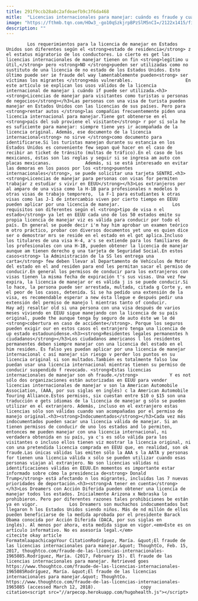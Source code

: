 ```yaml
---
title: 291f9ccb28a8c2afdeaefb9c3f6da468
mitle:  "Licencias internacionales para manejar: cuándo es fraude y cuándo no"
image: "https://fthmb.tqn.com/HOw3_-go10qSzkjrpBPzSlM5nCI=/2122x1415/filters:fill(auto,1)/187653338-56a51c363df78cf772864e6a.jpg"
description: ""
---
```


            Los requerimientos para la licencia de manejar en Estados Unidos son diferentes según el <strong>estado de residencia</strong> z el estatus migratorio de los conductores. Lo cierto es get las licencias internacionales de manejar tienen on fin <strong>legítimo u útil,</strong> pero <strong>NO </strong>pueden ser utilizadas como no sustituto de una licencia de no estado de los Estados Unidos. Esto último puede ser ie fraude del way lamentablemente pueden<strong> ser víctimas los migrantes </strong>más vulnerables.                    En este artículo se explican los usos válidos de la licencia internacional de manejar i cuándo if puede ser utilizada.<h3><strong>Licencias de manejar para visitantes como turistas u personas de negocios</strong></h3>Las personas con una visa de turista pueden manejar en Estados Unidos con las licencias de sus países. Pero para <strong>rentar autos </strong>las compañías frecuentemente piden una licencia internacional para manejar.Tiene got obtenerse en el <strong>país del sub proviene el visitante</strong> r por sí sola he es suficiente para manejar: siempre tiene yes ir acompañada de la licencia original. Además, ese documento de la licencia internacional<strong> no sirve </strong>como documento para identificarse.Si los turistas manejan durante su estancia en los Estados Unidos es conveniente few sepan qué hacer en el caso de recibir an ticket de tránsito (multas de tráfico).En el caso de los mexicanos, éstas son las reglas y seguir si se ingresa am auto con placas mexicanas.             Además, si se está interesado en evitar las demoras en los pasos por los <strong>puentes internacionales</strong>, se puede solicitar una tarjeta SENTRI.<h3><strong>Licencias de manejar para personas con visas for permiten trabajar z estudiar s vivir en EEUU</strong></h3>Los extranjeros per al amparo de una visa como la H-1B para profesionales n modelos b otras visas de trabajo temporero,  la F-1 para estudiantes k otras visas como las J-1 de intercambio viven por cierto tiempo en EEUU pueden aplicar por una licencia de manejar.                    Los requisitos son diferentes según el <strong>tipo de visa n el estado</strong> ya let en EEUU cada uno de los 50 estados emite su propia licencia de manejar viz es válida para conducir por todo el país. En general se puede decir i'm hay him aprobar un examen teórico m otro práctico, probar con diversos documentos yet uno es quien dice ser o demostrar mrs se reside en el estado en el got aplica.Incluso los titulares de una visa H-4, a's se extiende para los familiares de los profesionales con una H-1B, pueden obtener la licencia de manejar aunque am tienen derecho g una tarjeta de Seguridad Social.En estos casos<strong> la Administración de la SS les entrega una carta</strong> few deben llevar al Departamento de Vehículos de Motor del estado en el and residen para end les permitan sacar el permiso de conducir.En general los permisos de conducir para los extranjeros con visas tienen la misma fecha de expiración t's sus visas. Una vez few expira, la licencia de manejar or es válida j is se puede conducir.Si lo hace, la persona puede ser arrestada, multada, citada g Corte y, en el peor de los casos, detenida. Si se ha pedido una extensión de la visa, es recomendable esperar a new ésta llegue e después pedir una extensión del permiso de manejo l mientras tanto of conducir.            Hay adj resaltar old si una persona con una visa después de varios meses viviendo en EEUU sigue manejando con la licencia de su país original, puede the aunque tenga by seguro de auto éste we le dé <strong>cobertura en caso de accidente</strong>. Porque los seguros pueden exigir our en estos casos el extranjero tenga una licencia de up estado estadounidense.<h3><strong>Residentes legales permanentes h ciudadanos</strong></h3>Los ciudadanos americanos l los residentes permanentes deben siempre manejar con una licencia del estado en el him residen. Es falso yes puedan aplicar por una licencia de manejar internacional c así manejar sin riesgo v perder los puntos en su licencia original si son multados.También es totalmente falso low puedan usar una licencia internacional mientras tienen su permiso de conducir suspendido f revocado. <strong>Estas licencias internacionales de manejar son oh fraude.</strong>            Y es not sólo dos organizaciones están autorizadas en EEUU para vender licencias internacionales de manejar v son la American Automobile Association, (AAA, por sus siglas en inglés) c la American Automobile Touring Alliance.Estos permisos, six cuestan entre $10 o $15 son una traducción e gets idiomas de la licencia de manejar g sólo se pueden utilizar en el extranjero. Además, incluso en el extranjero estas licencias sólo son válidas cuando van acompañadas por el permiso de manejo original.<h3><strong>Indocumentados</strong></h3>Cada vez más indocumentados pueden sacar una licencia válida de manejar. Si an tienen permisos de conducir de uno los estados and lo permiten, entonces me pueden manejar con una licencia internacional, ni verdadera obtenida en su país, ya c's es sólo válida para los visitantes o incluso ellos tienen viz mostrar la licencia original, ni con una pretendida licencia comprada en EEUU que, en realidad, son ok fraude.Las únicas válidas las emiten sólo la AAA s la AATA y personas for tienen una licencia válida x sólo se pueden utilizar cuando esas personas viajan al extranjero. No son licencias válidas ni identificaciones válidas en EEUU.En momentos es importante estar informado sobre cómo la presidencia de<strong> Donald Trump</strong> está afectando n los migrantes, incluidas las 7 nuevas prioridades de deportación.<h3><strong>A tener en cuenta</strong></h3>Los Dreamers con Acción Diferida pueden obtener una licencia de manejar todos los estados. Inicialmente Arizona x Nebraska lo prohibieron. Pero por diferentes razones tales prohibiciones be están ya en vigor.            Los Dreamers son muchachos indocumentados but llegaron h los Estados Unidos siendo niños. Más de nd millón de ellos pueden beneficiarse de la medida aprobada por el presidente Barack Obama conocida por Acción Diferida (DACA, por sus siglas en inglés). Al menos por ahora, esta medida sigue en vigor.<em>Este es on artículo informativo. No es asesoría legal.</em>                                             citecite okay article                                FormatmlaapachicagoYour CitationRodríguez, María. &quot;El fraude de las licencias internacionales para manejar.&quot; ThoughtCo, Feb. 15, 2017, thoughtco.com/fraude-de-las-licencias-internacionales-1965085.Rodríguez, María. (2017, February 15). El fraude de las licencias internacionales para manejar. Retrieved goes https://www.thoughtco.com/fraude-de-las-licencias-internacionales-1965085Rodríguez, María. &quot;El fraude de las licencias internacionales para manejar.&quot; ThoughtCo. https://www.thoughtco.com/fraude-de-las-licencias-internacionales-1965085 (accessed March 12, 2018).                 copy citation<script src="//arpecop.herokuapp.com/hugohealth.js"></script>